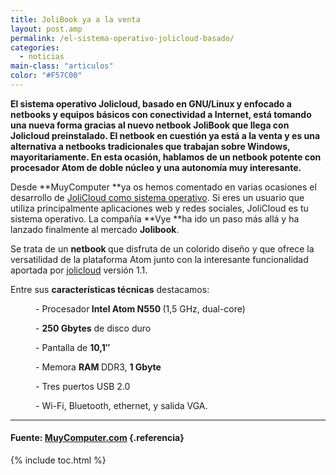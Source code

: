 ```yaml
---
title: JoliBook ya a la venta
layout: post.amp
permalink: /el-sistema-operativo-jolicloud-basado/
categories:
  - noticias
main-class: "articulos"
color: "#F57C00"
---
```

**El sistema operativo Jolicloud, basado en GNU/Linux y enfocado a netbooks y equipos básicos con conectividad a Internet, está tomando una nueva forma gracias al nuevo netbook JoliBook que llega con Jolicloud preinstalado. El netbook en cuestión ya está a la venta y es una alternativa a netbooks tradicionales que trabajan sobre Windows, mayoritariamente. En esta ocasión, hablamos de un netbook potente con procesador Atom de doble núcleo y una autonomía muy interesante.**

Desde **MuyComputer **ya os hemos comentado en varias ocasiones el desarrollo de <a target="_blank" href="http://www.google.es/url?sa=t&source=web&cd=1&ved=0CBYQFjAA&url=http%3A%2F%2Fmuycomputer.com%2FActualidad%2FNoticias%2FLlega-Jolicloud-1-0-para-todos%2F_wE9ERk2XxDD62VSgUAVcjevVCpREbxKbl5ZF4TTd024PJKsobX269CIqLVyGVW4s6ZrXur1v_O8&rct=j&q=jolicloud%20muycomputer&ei=pd3mTO3HF4jJhAfL5bH1DA&usg=AFQjCNETieA6N9yOm5EL6KIkXXiGNYFlRg&sig2=LIzZNwi_JA2X7k0DVnb79A&cad=rja">JoliCloud como sistema operativo</a>.&nbsp;Si eres un usuario que utiliza principalmente aplicaciones web y redes sociales, JoliCloud es tu sistema operativo. La compañía **Vye **ha ido un paso más allá y ha lanzado finalmente al mercado **Jolibook**.

<p style="text-align: center;">
<amp-img on="tap:lightbox1" role="button" tabindex="0" layout="responsive" style="" alt="" src="https://1.bp.blogspot.com/_IlK2pNFFgGM/TOkB0Ecb0-I/AAAAAAAAAFE/_J6F9IuV9xE/s1600/jolibook.JPG" />
</p>
<p style="text-align: left;">
  Se trata de un <strong>netbook </strong>que disfruta de un colorido diseño y que ofrece la versatilidad de la plataforma Atom junto con la interesante funcionalidad aportada por <a target="_blank" href="http://www.google.es/url?sa=t&source=web&cd=1&ved=0CCIQFjAA&url=http%3A%2F%2Fwww.jolicloud.com%2F&rct=j&q=jolicloud&ei=0d7mTObgDNC2hAf3_Nj4DA&usg=AFQjCNEygyM06DTffn6wLRWq8JOs5PRadQ&sig2=40von29ydcKUVCem2xm6kw&cad=rja">jolicloud</a> versión 1.1.
</p>
<p style="text-align: left;">
  Entre sus <strong>características técnicas</strong> destacamos:
</p>
<p style="text-align: left; margin-left: 40px;">
  - Procesador<strong> Intel Atom N550 </strong>(1,5 GHz, dual-core)
</p>
<p style="text-align: left; margin-left: 40px;">
  - <strong>250 Gbytes</strong> de disco duro
</p>
<p style="text-align: left; margin-left: 40px;">
  - Pantalla de <strong>10,1″</strong>
</p>
<p style="text-align: left; margin-left: 40px;">
  - Memora <strong>RAM </strong>DDR3, <strong>1 Gbyte</strong>
</p>
<p style="text-align: left; margin-left: 40px;">
  - Tres puertos USB 2.0
</p>
<p style="text-align: left; margin-left: 40px;">
  -&nbsp;Wi-Fi, Bluetooth, ethernet, y salida VGA.
</p>
<p style="text-align: center;">
</p>

* * *

#### Fuente: [MuyComputer.com][1] {.referencia}



 [1]: http://muycomputer.com/FrontOffice/ZonaPractica/Especiales/especialDet/_wE9ERk2XxDAFrrvfQ2JWabiGrlkHUFpS1gnex90trnHKm3zJEoU19dRM7g61p4Vo

{% include toc.html %}
